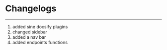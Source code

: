 # Changelogs
----
<ol>
  <li>added sine docsify plugins</li>
  <li>changed sidebar</li>
  <li>added a nav bar</li>
  <li>added endpoints functions</li>
</ol>
